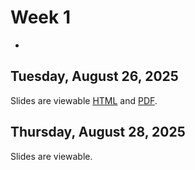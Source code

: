 # Week 1
-

## Tuesday, August 26, 2025


Slides are viewable [HTML](day_0.html) and [PDF](day_0.pdf).



## Thursday, August 28, 2025

Slides are viewable.
